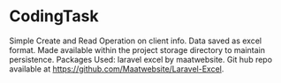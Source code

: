 # CodingTask
Simple Create and Read Operation on client info. Data saved as excel format. Made available within the project storage directory to maintain persistence.
Packages Used:
laravel excel by maatwebsite. Git hub repo available at
https://github.com/Maatwebsite/Laravel-Excel.



